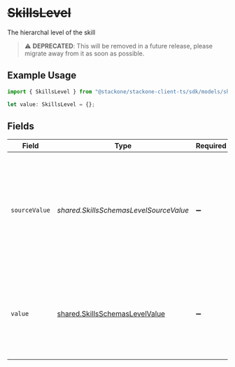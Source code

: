 # ~~SkillsLevel~~

The hierarchal level of the skill

> :warning: **DEPRECATED**: This will be removed in a future release, please migrate away from it as soon as possible.

## Example Usage

```typescript
import { SkillsLevel } from "@stackone/stackone-client-ts/sdk/models/shared";

let value: SkillsLevel = {};
```

## Fields

| Field                                                                                                                                                                                                     | Type                                                                                                                                                                                                      | Required                                                                                                                                                                                                  | Description                                                                                                                                                                                               |
| --------------------------------------------------------------------------------------------------------------------------------------------------------------------------------------------------------- | --------------------------------------------------------------------------------------------------------------------------------------------------------------------------------------------------------- | --------------------------------------------------------------------------------------------------------------------------------------------------------------------------------------------------------- | --------------------------------------------------------------------------------------------------------------------------------------------------------------------------------------------------------- |
| `sourceValue`                                                                                                                                                                                             | *shared.SkillsSchemasLevelSourceValue*                                                                                                                                                                    | :heavy_minus_sign:                                                                                                                                                                                        | For read operations: the original skill level from the provider. For write operations: fallback value used when value is omitted or "unmapped_value". You must ensure this matches the provider's format. |
| `value`                                                                                                                                                                                                   | [shared.SkillsSchemasLevelValue](../../../sdk/models/shared/skillsschemaslevelvalue.md)                                                                                                                   | :heavy_minus_sign:                                                                                                                                                                                        | The unified skill level. For write operations: provide one of the listed enum values, or omit/set to "unmapped_value" to use source_value instead.                                                        |